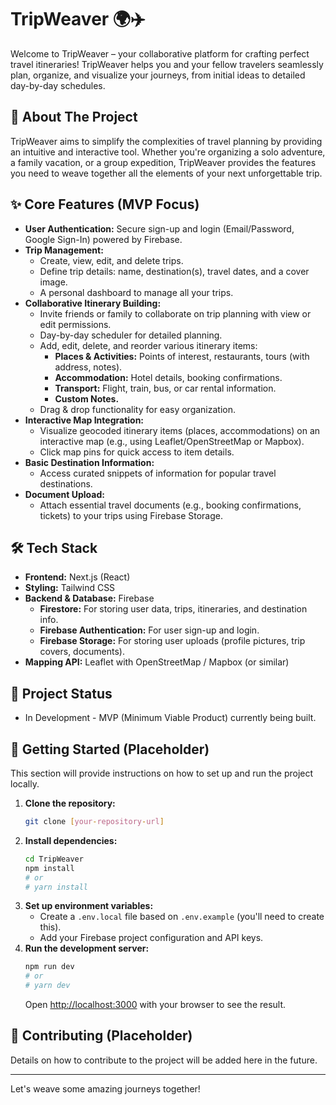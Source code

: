 # TripWeaver 🌍✈️

Welcome to TripWeaver – your collaborative platform for crafting perfect travel itineraries! TripWeaver helps you and your fellow travelers seamlessly plan, organize, and visualize your journeys, from initial ideas to detailed day-by-day schedules.

## 🌟 About The Project

TripWeaver aims to simplify the complexities of travel planning by providing an intuitive and interactive tool. Whether you're organizing a solo adventure, a family vacation, or a group expedition, TripWeaver provides the features you need to weave together all the elements of your next unforgettable trip.

## ✨ Core Features (MVP Focus)

- **User Authentication:** Secure sign-up and login (Email/Password, Google Sign-In) powered by Firebase.
- **Trip Management:**
  - Create, view, edit, and delete trips.
  - Define trip details: name, destination(s), travel dates, and a cover image.
  - A personal dashboard to manage all your trips.
- **Collaborative Itinerary Building:**
  - Invite friends or family to collaborate on trip planning with view or edit permissions.
  - Day-by-day scheduler for detailed planning.
  - Add, edit, delete, and reorder various itinerary items:
    - **Places & Activities:** Points of interest, restaurants, tours (with address, notes).
    - **Accommodation:** Hotel details, booking confirmations.
    - **Transport:** Flight, train, bus, or car rental information.
    - **Custom Notes.**
  - Drag & drop functionality for easy organization.
- **Interactive Map Integration:**
  - Visualize geocoded itinerary items (places, accommodations) on an interactive map (e.g., using Leaflet/OpenStreetMap or Mapbox).
  - Click map pins for quick access to item details.
- **Basic Destination Information:**
  - Access curated snippets of information for popular travel destinations.
- **Document Upload:**
  - Attach essential travel documents (e.g., booking confirmations, tickets) to your trips using Firebase Storage.

## 🛠️ Tech Stack

- **Frontend:** Next.js (React)
- **Styling:** Tailwind CSS
- **Backend & Database:** Firebase
  - **Firestore:** For storing user data, trips, itineraries, and destination info.
  - **Firebase Authentication:** For user sign-up and login.
  - **Firebase Storage:** For storing user uploads (profile pictures, trip covers, documents).
- **Mapping API:** Leaflet with OpenStreetMap / Mapbox (or similar)

## 🚀 Project Status

- In Development - MVP (Minimum Viable Product) currently being built.

## 🏁 Getting Started (Placeholder)

This section will provide instructions on how to set up and run the project locally.

1.  **Clone the repository:**
    ```bash
    git clone [your-repository-url]
    ```
2.  **Install dependencies:**
    ```bash
    cd TripWeaver
    npm install
    # or
    # yarn install
    ```
3.  **Set up environment variables:**
    - Create a `.env.local` file based on `.env.example` (you'll need to create this).
    - Add your Firebase project configuration and API keys.
4.  **Run the development server:**
    ```bash
    npm run dev
    # or
    # yarn dev
    ```
    Open [http://localhost:3000](http://localhost:3000) with your browser to see the result.

## 🤝 Contributing (Placeholder)

Details on how to contribute to the project will be added here in the future.

---

Let's weave some amazing journeys together!
